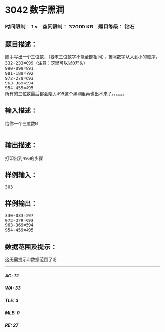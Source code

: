 # 3042 数字黑洞   
### 时间限制： 1 s&nbsp;&nbsp;&nbsp;&nbsp;空间限制： 32000 KB&nbsp;&nbsp;&nbsp;&nbsp;题目等级： 钻石  
## 题目描述：  

<pre>
随手写出一个三位数，（要求三位数字不能全部相同），按照数字从大到小的顺序，把三位数字重新排列，得到一个新数，。接下来，再把所得的数的数字顺序颠倒一下，又得到一个新数。把这两个新数的差作为一个新的三位数，再重复上述的步骤。例如：332
332-233=099（注意：这里可以以0开头）
990-099=891
981-189=792
972-279=693
963-369=594
954-459=495
所有的三位数最后都会陷入495这个黑洞里再也出不来了。。。。。。
</pre>
  
  
## 输入描述：  

<pre>
给你一个三位数N
 
</pre>
  
  
## 输出描述：  

<pre>
打印出到495的步骤
</pre>
  
  
## 样例输入：  

<pre>
303
</pre>
  
  
## 样例输出：  

<pre>
330-033=297
972-279=693
963-369=594
954-459=495
</pre>
  
  
## 数据范围及提示：  

<pre>
这无需提示和数据范围了吧
</pre>
  
  
***  

##### AC: 31  
##### WA: 33  
##### TLE: 3  
##### MLE: 0  
##### RE: 27  
